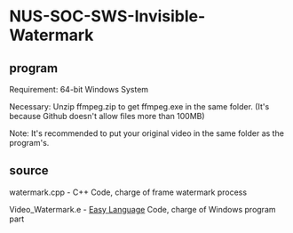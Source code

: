 # NUS-SOC-SWS-Invisible-Watermark
## program

Requirement: 64-bit Windows System

Necessary: Unzip ffmpeg.zip to get ffmpeg.exe in the same folder. (It's because Github doesn't allow files more than 100MB)

Note: It's recommended to put your original video in the same folder as the program's.

## source
watermark.cpp - C++ Code, charge of frame watermark process

Video_Watermark.e - [Easy Language](http://www.dywt.com.cn/) Code, charge of Windows program part